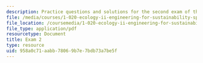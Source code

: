 ```yaml
---
description: Practice questions and solutions for the second exam of the course.
file: /media/courses/1-020-ecology-ii-engineering-for-sustainability-spring-2008/958a0c71aabb78069b7e7bdb73a7be5f_practice2.pdf
file_location: /coursemedia/1-020-ecology-ii-engineering-for-sustainability-spring-2008/958a0c71aabb78069b7e7bdb73a7be5f_practice2.pdf
file_type: application/pdf
resourcetype: Document
title: Exam 2
type: resource
uid: 958a0c71-aabb-7806-9b7e-7bdb73a7be5f
---
```

